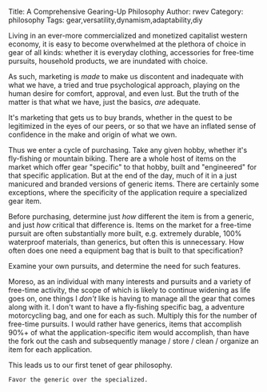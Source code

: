 Title: A Comprehensive Gearing-Up Philosophy
Author: rwev
Category: philosophy
Tags: gear,versatility,dynamism,adaptability,diy

Living in an ever-more commercialized and monetized capitalist western economy, it is easy to become overwhelmed at the plethora of choice in gear of all kinds: whether it is everyday clothing, accessories for free-time pursuits, household products, we are inundated with choice. 

As such, marketing is _made_ to make us discontent and inadequate with what we have, a tried and true psychological approach, playing on the human desire for comfort, approval, and even lust. But the truth of the matter is that what we have, just the basics, _are_ adequate. 

It's marketing that gets us to buy brands, whether in the quest to be legitimized in the eyes of our peers, or so that we have an inflated sense of confidence in the make and origin of what we own. 

Thus we enter a cycle of purchasing. Take any given hobby, whether it's fly-fishing or mountain biking. There are a whole host of items on the market which offer gear "specific" to that hobby, built and "engineered" for that specific application. But at the end of the day, much of it in a just manicured and branded versions of generic items. There are certainly some exceptions, where the specificity of the application require a specialized gear item. 

Before purchasing, determine just _how_ different the item is from a generic, and just _how_ critical that difference is. Items on the market for a free-time pursuit are often substantially more built, e.g. extremely durable, 100% waterproof materials, than generics, but often this is unnecessary. How often does one need a equipment bag that is built to that specification? 

Examine your own pursuits, and determine the need for such features. 

Moreso, as an individual with many interests and pursuits and a variety of free-time activity, the scope of which is likely to continue widening as life goes on, one things I _don't_ like is having to manage all the gear that comes along with it. I don't want to have a fly-fishing specific bag, a adventure motorcycling bag, and one for each as such. Multiply this for the number of free-time pursuits. I would rather have generics, items that accomplish 90%+ of what the application-specific item would accomplish, than have the fork out the cash and subsequently manage / store / clean / organize an item for each application.

This leads us to our first tenet of gear philosophy.

```Favor the generic over the specialized.```

